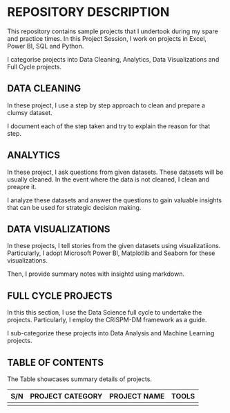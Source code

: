 # REPOSITORY DESCRIPTION
 This repository contains sample projects that I undertook during my spare and practice times.
 In this Project Session, I work on projects in Excel, Power BI, SQL and Python.

I categorise projects into Data Cleaning, Analytics, Data Visualizations and Full Cycle projects.

## DATA CLEANING
In these project, I use a step by step approach to clean and prepare a clumsy dataset.

I document each of the step taken and try to explain the reason for that step.

## ANALYTICS
In these project, I ask questions from  given datasets. These datasets will be usually cleaned. In the event where the data is not cleaned, I clean and preapre it.

I analyze these datasets and answer the questions to gain valuable insights that can be used for strategic decision making.

## DATA VISUALIZATIONS
In these projects, I tell stories from the given datasets using visualizatiions. Particularly, I adopt Microsoft Power BI, Matplotlib and Seaborn for these visualizations.

Then, I provide summary notes with insightd using markdown.


## FULL CYCLE PROJECTS
In this this section, I use the Data Science full cycle to undertake the projects. Particularly, I employ the CRISPM-DM framework as a guide.

I sub-categorize these projects into Data Analysis and Machine Learning projects.


## TABLE OF CONTENTS
The Table showcases summary details of projects.

|   S/N   | PROJECT CATEGORY | PROJECT NAME  |   TOOLS   |
|---------|------------------|---------------|-----------|
|         |                  |               |           |

